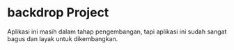 # backdrop Project

Aplikasi ini masih dalam tahap pengembangan, tapi aplikasi ini sudah sangat bagus dan layak untuk dikembangkan.

